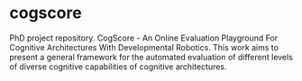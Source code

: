 # cogscore
PhD project repository. CogScore - An Online Evaluation Playground For Cognitive Architectures With Developmental Robotics. This work aims to present a general framework for the automated evaluation of different levels of diverse cognitive capabilities of cognitive architectures.
